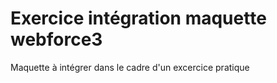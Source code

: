 # Exercice intégration maquette webforce3

Maquette à intégrer dans le cadre d'un excercice pratique
